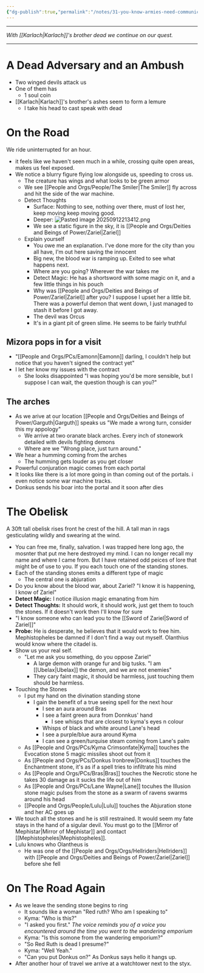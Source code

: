 ```yaml
---
{"dg-publish":true,"permalink":"/notes/31-you-know-armies-need-communication/"}
---
```



---


*With [[Karlach\|Karlach]]'s brother dead we continue on our quest.*

---

# A Dead Adversary and an Ambush
- Two winged devils attack us
- One of them has
	- 1 soul coin
- [[Karlach\|Karlach]]'s brother's ashes seem to form a lemure
	- I take his head to cast speak with dead
# On the Road
We ride uninterrupted for an hour.
- it feels like we haven't seen much in a while, crossing quite open areas, makes us feel exposed. 
- We notice a blurry figure flying low alongside us, speeding to cross us.
	- The creature has wings and what looks to be green armor
	- We see [[People and Orgs/People/The Smiler\|The Smiler]] fly across and hit the side of the war machine.
	- Detect Thoughts
		- Surface: Nothing to see, nothing over there, must of lost her, keep moving keep moving good.
		- Deeper: ![Pasted image 20250912213412.png](/img/user/Pasted%20image%2020250912213412.png)
		- We see a static figure in the sky, it is [[People and Orgs/Deities and Beings of Power/Zariel\|Zariel]]
	- Explain yourself 
		- You owe me an explanation. I've done more for the city than you all have, I'm out here saving the innocent
		- Big new, the blood war is ramping up. Exited to see what happens next.
		- Where are you going? Wherever the war takes me
		- Detect Magic: He has a shortsword with some magic on it, and a few little things in his pouch
		- Why was [[People and Orgs/Deities and Beings of Power/Zariel\|Zariel]] after you? I suppose I upset her a little bit. There was a powerful demon that went down, I just managed to stash it before I got away.
		- The devil was Orcus
		- It's in a giant pit of green slime. He seems to be fairly truthful
## Mizora pops in for a visit
- "[[People and Orgs/PCs/Eamonn\|Eamonn]] darling, I couldn't help but notice that you haven't signed the contract yet"
- I let her know my issues with the contract
	- She looks disappointed "I was hoping you'd be more sensible, but I suppose I can wait, the question though is can you?"

## The arches
- As we arive at our location [[People and Orgs/Deities and Beings of Power/Garguth\|Garguth]] speaks us "We made a wrong turn, consider this my appology"
	- We arrive at two oranate black arches. Every inch of stonework detailed with devils fighting demons
	- Where are we "Wrong place, just turn around."
- We hear a humming coming from the arches
	- The humming gets louder as you get closer
- Powerful conjuration magic comes from each portal
- It looks like there is a lot more going in than coming out of the portals. i even notice some war machine tracks. 
- Donkus sends his boar into the portal and it soon after dies

# The Obelisk
A 30ft tall obelisk rises front he crest of the hill. A tall man in rags gesticulating wildly and swearing at the wind.
- You can free me, finally, salvation. I was trapped here long ago, the mosnter that put me here destroyed my mind. I can no longer recall my name and where I came from. But I have retained odd peices of lore that might be of use to you. If you each touch one of the standing stones. 
- Each of the standing stones emits a different type of magic
	- The central one is abjuration
- Do you know about the blood war, about Zariel? "I know it is happening, I know of Zariel"
- **Detect Magic:** I notice illusion magic emanating from him
- **Detect Thoughts:** It should work, it should work, just get them to touch the stones. If it doesn't work then I'll know for sure
- "I know someone who can lead you to the [[Sword of Zariel\|Sword of Zariel]]"
- **Probe:** He is desperate, he believes that it would work to free him. Mephistopheles be damned if I don't find a way out myself. Olanthius would know where the citadel is.
- Show us your real self. 
	- "Let me ask you something, do you oppose Zariel"
		- A large demon with orange fur and big tusks. "I am [[Ubelax\|Ubelax]] the demon, and we are not enemies" 
		- They cary faint magic, it should be harmless, just touching them should be harmless. 
- Touching the Stones
	- I put my hand on the divination standing stone
		- I gain the benefit of a true seeing spell for the next hour
			- I see an aura around Bras
			- I see a faint green aura from Donnkus' hand
				- I see whisps that are closest to kyma's eyes n colour
			- Whisps of black and white around Lane's head
			- I see a purple/blue aura around Kyma
			- I can see a green/turquise steam coming from Lane's palm
	- As [[People and Orgs/PCs/Kyma Crimsonfate\|Kyma]] touches the Evocation stone 5 magic missiles shoot out from it
	- As [[People and Orgs/PCs/Donkus Ironbrew\|Donkus]] touches the Enchantment stone, it's as if a spell tries to infiltrate his mind
	- As [[People and Orgs/PCs/Bras\|Bras]] touches the Necrotic stone he takes 30 damage as it sucks the life out of him
	- As [[People and Orgs/PCs/Lane Wayne\|Lane]] tocuhes the Illusion stone magic pulses from the stone as a swarm of ravens swarms around his head
	- [[People and Orgs/People/Lulu\|Lulu]] touches the Abjuration stone and her AC goes up
- We touch all the stones and he is still restrained. It would seem my fate stays in the hand of a sigular devil. You must go to the [[Mirror of Mephistar\|Mirror of Mephistar]] and contact [[Mephistopheles\|Mephistopheles]]. 
- Lulu knows who Olantheus is
	- He was one of the [[People and Orgs/Orgs/Hellriders\|Hellriders]] with [[People and Orgs/Deities and Beings of Power/Zariel\|Zariel]] before she fell
# On The Road Again
- As we leave the sending stone begins to ring
	- It sounds like a woman "Red ruth? Who am I speaking to" 
	- Kyma: "Who is this?" 
	- "I asked you first." *The voice reminds you of a voice you encountered around the time you went to the wandering emporium* 
	- Kyma: "Is this somone from the wandering emporium?" 
	- "So Red Ruth is dead I presume?" 
	- Kyma: "Well Yeah." 
	- "Can you put Donkus on?" As Donkus says hello it hangs up. 
- After another hour of travel we arrive at a watchtower next to the styx.

